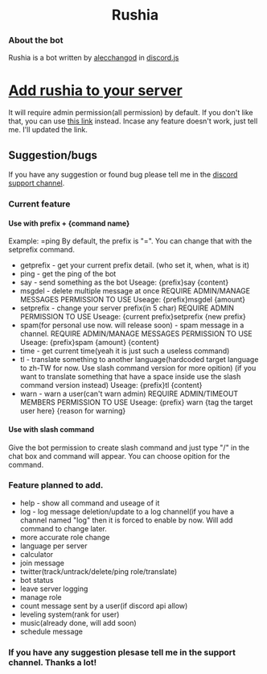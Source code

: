 <h1 style="text-align: center;">
<br> Rushia </br>
</h1>

### About the bot
Rushia is a bot written by [alecchangod](https://github.com/alecchangod) in [discord.js](https://discord.js.org/#/)

# [Add rushia to your server](https://discord.com/api/oauth2/authorize?client_id=953567399687364659&permissions=8&scope=bot%20applications.commands)
It will require admin permission(all permission) by default. If you don't like that, you can use [this link](https://discord.com/api/oauth2/authorize?client_id=953567399687364659&permissions=2068063845568&scope=bot%20applications.commands) instead. Incase any feature doesn't work, just tell me. I'll updated the link.

## Suggestion/bugs
If you have any suggestion or found bug please tell me in the [discord support channel](https://discord.gg/j9yHKXdyhM).

### Current feature 

#### Use with prefix + {command name}
Example: =ping
By default, the prefix is "=". You can change that with the setprefix command.

- getprefix - get your current prefix detail. (who set it, when, what is it)
- ping - get the ping of the bot
- say - send something as the bot
Useage: {prefix}say {content}
- msgdel - delete multiple message at once
REQUIRE ADMIN/MANAGE MESSAGES PERMISSION TO USE
Useage: {prefix}msgdel {amount}
- setprefix - change your server prefix(in 5 char)
REQUIRE ADMIN PERMISSION TO USE
Useage: {current prefix}setprefix {new prefix}
- spam(for personal use now. will release soon) - spam message in a channel.
REQUIRE ADMIN/MANAGE MESSAGES PERMISSION TO USE
Useage: {prefix}spam {amount} {content}
- time - get current time(yeah it is just such a useless command)
- tl - translate something to another language(hardcoded target language to zh-TW for now. Use slash command version for more opition)
(if you want to translate something that have a space inside use the slash command version instead)
Useage: {prefix}tl {content}
- warn - warn a user(can't warn admin)
REQUIRE ADMIN/TIMEOUT MEMBERS PERMISSION TO USE
Useage: {prefix} warn {tag the target user here} {reason for warning}

#### Use with slash command
Give the bot permission to create slash command and just type "/" in the chat box and command will appear.
You can choose opition for the command.

### Feature planned to add.
- help - show all command and useage of it 
- log - log message deletion/update to a log channel(if you have a channel named "log" then it is forced to enable by now. Will add command to change later. 
- more accurate role change 
- language per server 
- calculator 
- join message 
- twitter(track/untrack/delete/ping role/translate) 
- bot status 
- leave server logging 
- manage role 
- count message sent by a user(if discord api allow) 
- leveling system(rank for user) 
- music(already done, will add soon) 
- schedule message 

### If you have any suggestion plesase tell me in the support channel. Thanks a lot!
